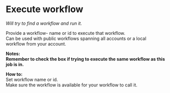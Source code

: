 
# Execute workflow #

*Will try to find a workflow and run it.*

Provide a workflow- name or id to execute that workflow.  
Can be used with public workflows spanning all accounts or a local workflow from your account.


**Notes:  
Remember to check the box if trying to execute the same workflow as this job is in.**

**How to:**  
Set workflow name or id.  
Make sure the workflow is available for your workflow to call it.
